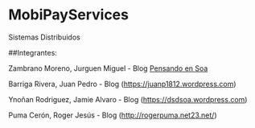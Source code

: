 # MobiPayServices



Sistemas Distribuidos

##Integrantes:

Zambrano Moreno, Jurguen Miguel - Blog
[Pensando en Soa](http://pensandoensoa.wordpress.com)

Barriga Rivera, Juan Pedro - Blog
(https://juanp1812.wordpress.com)

Ynoñan Rodriguez, Jamie Alvaro - Blog
(https://dsdsoa.wordpress.com)

Puma Cerón, Roger Jesús - Blog
(http://rogerpuma.net23.net/)
